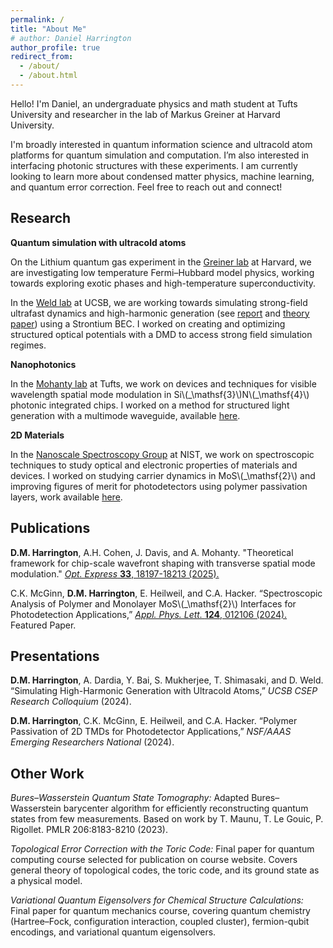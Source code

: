 ```yaml
---
permalink: /
title: "About Me"
# author: Daniel Harrington
author_profile: true
redirect_from: 
  - /about/
  - /about.html
---
```


Hello! I'm Daniel, an undergraduate physics and math student at Tufts University and researcher in the lab of Markus Greiner at Harvard University.

I'm broadly interested in quantum information science and ultracold atom platforms for quantum simulation and computation. I’m also interested in interfacing photonic structures with these experiments. I am currently looking to learn more about condensed matter physics, machine learning, and quantum error correction. Feel free to reach out and connect!

## Research

**Quantum simulation with ultracold atoms**

On the Lithium quantum gas experiment in the <a target="_blank" href="https://greiner.physics.harvard.edu/" rel="noopener noreferrer">Greiner lab</a> at Harvard, we are investigating low temperature Fermi–Hubbard model physics, working towards exploring exotic phases and high-temperature superconductivity.

In the <a target="_blank" href="https://web.physics.ucsb.edu/~weld/" rel="noopener noreferrer">Weld lab</a> at UCSB, we are working towards simulating strong-field ultrafast dynamics and high-harmonic generation (see <a href="https://reu.physics.ucsb.edu/sites/default/files/sitefiles/REUPapersTalks/2024-REU-paper-talks/Harrington-UCSB_REU_Final_Report.pdf" target="_blank" rel="noopener noreferrer">report</a> and 
<a target="_blank" href="https://journals.aps.org/prxquantum/abstract/10.1103/PRXQuantum.5.010328" rel="noopener noreferrer">theory paper</a>) using a Strontium BEC. I worked on creating and optimizing structured optical potentials with a DMD to access strong field simulation regimes.

**Nanophotonics**

In the <a href="https://sites.tufts.edu/amohanty/" target="_blank" rel="noopener noreferrer">Mohanty lab</a> at Tufts, we work on devices and techniques for visible wavelength spatial mode modulation in Si\\(\_\mathsf{3}\\)N\\(\_\mathsf{4}\\)  photonic integrated chips. I worked on a method for structured light generation with a multimode waveguide, available <a href="https://opg.optica.org/oe/fulltext.cfm?uri=oe-33-8-18197&id=570316" target="_blank" rel="noopener noreferrer">here</a>.

**2D Materials**

In the <a href="https://www.nist.gov/pml/nanoscale-device-characterization-division/nanoscale-spectroscopy-group" target="_blank" rel="noopener noreferrer">Nanoscale Spectroscopy Group</a> at NIST, we work on spectroscopic techniques to study optical and electronic properties of materials and devices. I worked on studying carrier dynamics in MoS\\(_\mathsf{2}\\) and improving figures of merit for photodetectors using polymer passivation layers, work available <a href="https://pubs.aip.org/aip/apl/article/124/1/012106/2932300" target="_blank" rel="noopener noreferrer">here</a>.


## Publications

**D.M. Harrington**, A.H. Cohen, J. Davis, and A. Mohanty. "Theoretical framework for chip-scale wavefront
shaping with transverse spatial mode modulation." <a href="https://opg.optica.org/oe/fulltext.cfm?uri=oe-33-8-18197&id=570316" target="_blank" rel="noopener noreferrer">*Opt. Express* **33**, 18197-18213 (2025).</a>

C.K. McGinn, **D.M. Harrington**, E. Heilweil, and C.A. Hacker. “Spectroscopic Analysis of Polymer and
Monolayer MoS\\(_\mathsf{2}\\) Interfaces for Photodetection Applications,” <a target="_blank" rel="noopener noreferrer" href="https://pubs.aip.org/aip/apl/article/124/1/012106/2932300">*Appl. Phys. Lett.* **124**, 012106 (2024).</a> Featured Paper.

## Presentations

**D.M. Harrington**, A. Dardia, Y. Bai, S. Mukherjee, T. Shimasaki, and D. Weld. “Simulating High-Harmonic Generation with Ultracold Atoms,” *UCSB CSEP Research Colloquium* (2024).

**D.M. Harrington**, C.K. McGinn, E. Heilweil, and C.A. Hacker. “Polymer Passivation of 2D TMDs for Photodetector Applications,” *NSF/AAAS Emerging Researchers National* (2024).

## Other Work

*Bures–Wasserstein Quantum State Tomography:* Adapted Bures–Wasserstein barycenter algorithm for efficiently reconstructing quantum states from few measurements. Based on work by T. Maunu, T. Le Gouic, P. Rigollet. PMLR 206:8183-8210 (2023).

*Topological Error Correction with the Toric Code:* Final paper for quantum computing course selected for publication on course website. Covers general theory of topological codes, the toric code, and its ground state as a physical model.

*Variational Quantum Eigensolvers for Chemical Structure Calculations:* Final paper for quantum mechanics course, covering quantum chemistry (Hartree–Fock, configuration interaction, coupled cluster), fermion-qubit encodings, and variational quantum eigensolvers.
